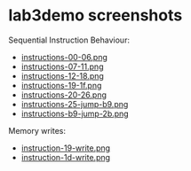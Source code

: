 # lab3demo screenshots

Sequential Instruction Behaviour:
- [instructions-00-06.png](./instructions-00-06.png)
- [instructions-07-11.png](./instructions-07-11.png)
- [instructions-12-18.png](./instructions-12-18.png)
- [instructions-19-1f.png](./instructions-19-1f.png)
- [instructions-20-26.png](./instructions-20-26.png)
- [instructions-25-jump-b9.png](./instructions-25-jump-b9.png)
- [instructions-b9-jump-2b.png](./instructions-b9-jump-2b.png)

Memory writes:
- [instruction-19-write.png](./instruction-19-write.png)
- [instruction-1d-write.png](./instruction-1d-write.png)